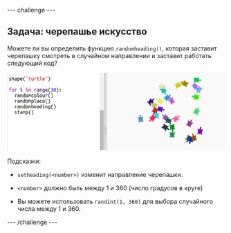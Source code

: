 --- challenge ---

## Задача: черепашье искусство

Можете ли вы определить функцию `randomheading()`, которая заставит черепашку смотреть в случайном направлении и заставит работать следующий код?

![снимок экрана](images/modern-turtle-art.png)

Подсказки:

- `setheading(<number>)` изменит направление черепашки.

- `<number>` должно быть между 1 и 360 (число градусов в круге)

- Вы можете использовать `randint(1, 360)` для выбора случайного числа между 1 и 360.

--- /challenge ---